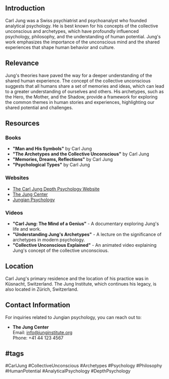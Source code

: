 
## Introduction
Carl Jung was a Swiss psychiatrist and psychoanalyst who founded analytical psychology. He is best known for his concepts of the collective unconscious and archetypes, which have profoundly influenced psychology, philosophy, and the understanding of human potential. Jung's work emphasizes the importance of the unconscious mind and the shared experiences that shape human behavior and culture.

## Relevance
Jung's theories have paved the way for a deeper understanding of the shared human experience. The concept of the collective unconscious suggests that all humans share a set of memories and ideas, which can lead to a greater understanding of ourselves and others. His archetypes, such as the Hero, the Mother, and the Shadow, provide a framework for exploring the common themes in human stories and experiences, highlighting our shared potential and challenges.

## Resources

### Books
- **"Man and His Symbols"** by Carl Jung
- **"The Archetypes and the Collective Unconscious"** by Carl Jung
- **"Memories, Dreams, Reflections"** by Carl Jung
- **"Psychological Types"** by Carl Jung

### Websites
- [The Carl Jung Depth Psychology Website](https://www.carljungdepthpsychology.com)
- [The Jung Center](https://junginstitute.org)
- [Jungian Psychology](https://www.jungianpsychology.com)

### Videos
- **"Carl Jung: The Mind of a Genius"** - A documentary exploring Jung's life and work.
- **"Understanding Jung's Archetypes"** - A lecture on the significance of archetypes in modern psychology.
- **"Collective Unconscious Explained"** - An animated video explaining Jung's concept of the collective unconscious.

## Location
Carl Jung's primary residence and the location of his practice was in Küsnacht, Switzerland. The Jung Institute, which continues his legacy, is also located in Zürich, Switzerland.

## Contact Information
For inquiries related to Jungian psychology, you can reach out to:
- **The Jung Center**  
  Email: info@junginstitute.org  
  Phone: +41 44 123 4567

## #tags
#CarlJung #CollectiveUnconscious #Archetypes #Psychology #Philosophy #HumanPotential #AnalyticalPsychology #DepthPsychology


